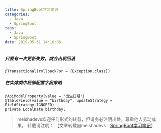 ```yaml
---
title: SpringBoot学习笔记
categories:
  - Java
  - SpringBoot
tags:
  - Java
  - SpringBoot
date: 2019-05-31 14:16:06
---
```


<!--more-->

##### 只要有一次更新失败，就会出现回滚

	@Transactional(rollbackFor = {Exception.class})


##### 在实体类中局部配置字段策略

	@ApiModelProperty(value = "出生日期")
	@TableField(value = "birthday", updateStrategy = FieldStrategy.IGNORED)
	private LocalDate birthday;

> meishadevs欢迎任何形式的转载，但请务必注明出处，尊重他人劳动成果。
转载请注明： 【文章转载自meishadevs：[SpringBoot学习笔记]()】